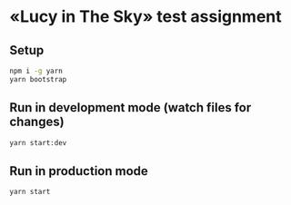 # «Lucy in The Sky» test assignment

## Setup

```bash
npm i -g yarn
yarn bootstrap
```

## Run in development mode (watch files for changes)

```bash
yarn start:dev
```

## Run in production mode

```bash
yarn start
```
